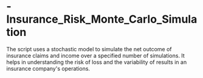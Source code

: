 # -Insurance_Risk_Monte_Carlo_Simulation
The script uses a stochastic model to simulate the net outcome of insurance claims and income over a specified number of simulations. It helps in understanding the risk of loss and the variability of results in an insurance company's operations.
